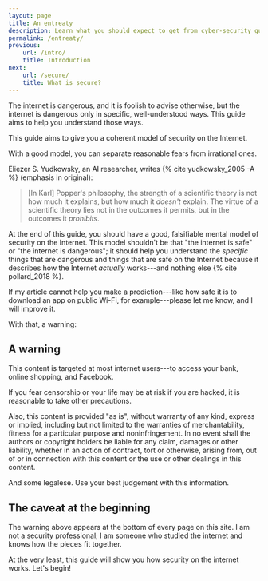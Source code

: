 ```yaml
---
layout: page
title: An entreaty
description: Learn what you should expect to get from cyber-security guide.
permalink: /entreaty/
previous:
    url: /intro/
    title: Introduction
next:
    url: /secure/
    title: What is secure?
---
```


The internet is dangerous, and it is foolish to advise otherwise, but the internet is dangerous only in specific, well-understood ways. This guide aims to help you understand those ways.

This guide aims to give you a coherent model of security on the Internet. 

With a good model, you can separate reasonable fears from irrational ones.

<aside class="sidenote">
Eliezer S. Yudkowsky, an AI researcher, writes {% cite yudkowsky_2005 -A %} (emphasis in original):

> [In Karl] Popper's philosophy, the strength of a scientific theory is not how much it explains, but how much it *doesn't* explain. The virtue of a scientific theory lies not in the outcomes it permits, but in the outcomes it *prohibits*.

</aside>

At the end of this guide, you should have a good, falsifiable mental model of security on the Internet. This model shouldn't be that "the internet is safe" or "the internet is dangerous"; it should help you understand the *specific* things that are dangerous and things that are safe on the Internet because it describes how the Internet *actually* works---and nothing else {% cite pollard_2018 %}. 

If my article cannot help you make a prediction---like how safe it is to download an app on public Wi-Fi, for example---please let me know, and I will improve it.

With that, a warning:

## A warning

This content is targeted at most internet users---to access your bank, online shopping, and Facebook.

If you fear censorship or your life may be at risk if you are hacked, it is reasonable to take other precautions.

Also, this content is provided "as is", without warranty of any kind, express or
implied, including but not limited to the warranties of merchantability,
fitness for a particular purpose and noninfringement. In no event shall the
authors or copyright holders be liable for any claim, damages or other
liability, whether in an action of contract, tort or otherwise, arising from,
out of or in connection with this content or the use or other dealings in
this content.

<aside class="sidenote">
And some legalese. Use your best judgement with this information.
</aside>

## The caveat at the beginning

The warning above appears at the bottom of every page on this site. I am not a security professional; I am someone who studied the internet and knows how the pieces fit together. 

At the very least, this guide will show you how security on the internet works. Let's begin!